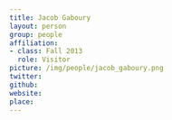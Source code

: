 ```yaml
---
title: Jacob Gaboury
layout: person
group: people
affiliation:
- class: Fall 2013
  role: Visitor
picture: /img/people/jacob_gaboury.png
twitter:
github:
website:
place:
---
```

